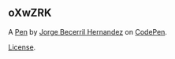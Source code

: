 oXwZRK
------


A [Pen](http://codepen.io/JorgeBH/pen/oXwZRK) by [Jorge Becerril Hernandez](http://codepen.io/JorgeBH) on [CodePen](http://codepen.io/).

[License](http://codepen.io/JorgeBH/pen/oXwZRK/license).